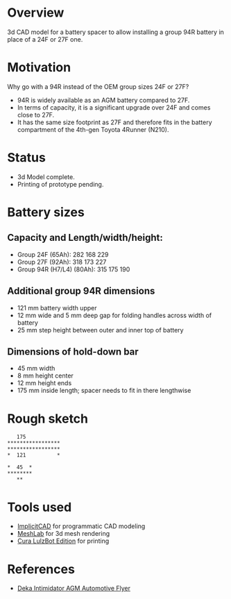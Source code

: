 # Overview

3d CAD model for a battery spacer to allow installing a group 94R battery in place of a 24F or 27F one.

# Motivation

Why go with a 94R instead of the OEM group sizes 24F or 27F? 

- 94R is widely available as an AGM battery compared to 27F.
- In terms of capacity, it is a significant upgrade over 24F and comes close to 27F.
- It has the same size footprint as 27F and therefore fits in the battery compartment of the 4th-gen Toyota 4Runner (N210).

# Status

- 3d Model complete.
- Printing of prototype pending.

# Battery sizes

## Capacity and Length/width/height:

- Group 24F (65Ah):          282     168     229
- Group 27F (92Ah):          318     173     227
- Group 94R (H7/L4) (80Ah):  315     175     190

## Additional group 94R dimensions

- 121 mm battery width upper
- 12 mm wide and 5 mm deep gap for folding handles across width of battery 
- 25 mm step height between outer and inner top of battery 

## Dimensions of hold-down bar

- 45 mm width
- 8 mm height center
- 12 mm height ends
- 175 mm inside length; spacer needs to fit in there lengthwise


# Rough sketch

```
   175
*****************
*****************
*  121          *

*  45  *
********
   **
```

# Tools used

- [ImplicitCAD](http://www.implicitcad.org/) for programmatic CAD modeling
- [MeshLab](http://www.meshlab.net/) for 3d mesh rendering
- [Cura LulzBot Edition](https://www.lulzbot.com/cura) for printing

# References

- [Deka Intimidator AGM Automotive Flyer](https://www.eastpennmanufacturing.com/wp-content/uploads/Intimidator-Automotive-Flyer-1737.pdf)
